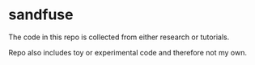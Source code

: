 # sandfuse

The code in this repo is collected from either research or tutorials. 

Repo also includes toy or experimental code and therefore not my own.
